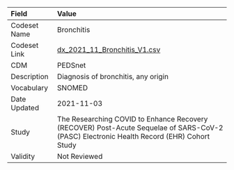 |Field        |Value                                                                                                                                    |
|:------------|:----------------------------------------------------------------------------------------------------------------------------------------|
|Codeset Name |Bronchitis                                                                                                                               |
|Codeset Link |[dx_2021_11_Bronchitis_V1.csv](https://github.com/PEDSnet/Variable-Dictionary/blob/main/conditions/dx_2021_11_Bronchitis_V1.csv.csv)     |
|CDM          |PEDSnet                                                                                                                                  |
|Description  |Diagnosis of bronchitis, any origin                                                                                                      |
|Vocabulary   |SNOMED                                                                                                                                   |
|Date Updated |2021-11-03                                                                                                                               |
|Study        |The Researching COVID to Enhance Recovery (RECOVER) Post-Acute Sequelae of SARS-CoV-2 (PASC) Electronic Health Record (EHR) Cohort Study |
|Validity     |Not Reviewed                                                                                                                             |
